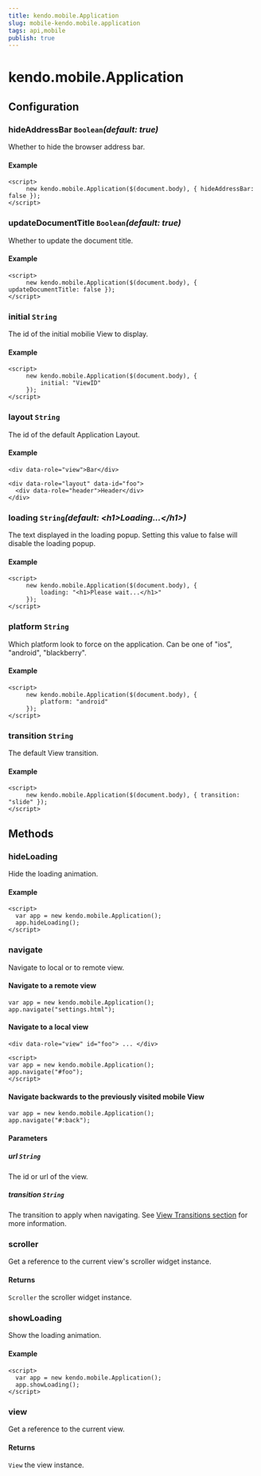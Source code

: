 ```yaml
---
title: kendo.mobile.Application
slug: mobile-kendo.mobile.application
tags: api,mobile
publish: true
---
```


# kendo.mobile.Application

## Configuration

### hideAddressBar `Boolean`*(default: true)*

Whether to hide the browser address bar.

#### Example
    <script>
         new kendo.mobile.Application($(document.body), { hideAddressBar: false });
    </script>

### updateDocumentTitle `Boolean`*(default: true)*

Whether to update the document title.

#### Example
    <script>
         new kendo.mobile.Application($(document.body), { updateDocumentTitle: false });
    </script>

### initial `String`

 The id of the initial mobilie View to display.

#### Example

    <script>
         new kendo.mobile.Application($(document.body), {
             initial: "ViewID"
         });
    </script>

### layout `String`

 The id of the default Application Layout.

#### Example

    <div data-role="view">Bar</div>

    <div data-role="layout" data-id="foo">
      <div data-role="header">Header</div>
    </div>

### loading `String`*(default: &lt;h1&gt;Loading...&lt;/h1&gt;)*

 The text displayed in the loading popup. Setting this value to false will disable the loading popup.

#### Example
    <script>
         new kendo.mobile.Application($(document.body), {
             loading: "<h1>Please wait...</h1>"
         });
    </script>

### platform `String`

 Which platform look to force on the application. Can be one of "ios", "android", "blackberry".

#### Example

    <script>
         new kendo.mobile.Application($(document.body), {
             platform: "android"
         });
    </script>

### transition `String`

 The default View transition.

#### Example

    <script>
         new kendo.mobile.Application($(document.body), { transition: "slide" });
    </script>

## Methods

### hideLoading

Hide the loading animation.

#### Example

    <script>
      var app = new kendo.mobile.Application();
      app.hideLoading();
    </script>

### navigate

Navigate to local or to remote view.

#### Navigate to a remote view

    var app = new kendo.mobile.Application();
    app.navigate("settings.html");

#### Navigate to a local view

    <div data-role="view" id="foo"> ... </div>

    <script>
    var app = new kendo.mobile.Application();
    app.navigate("#foo");
    </script>

#### Navigate backwards to the previously visited mobile View

    var app = new kendo.mobile.Application();
    app.navigate("#:back");

#### Parameters

##### url `String`

The id or url of the view.

##### transition `String`

The transition to apply when navigating. See [View Transitions section](/getting-started/mobile/application/overview#view-transitions) for more information.

### scroller

Get a reference to the current view's scroller widget instance.

#### Returns

`Scroller` the scroller widget instance.

### showLoading

Show the loading animation.

#### Example

    <script>
      var app = new kendo.mobile.Application();
      app.showLoading();
    </script>

### view

Get a reference to the current view.

#### Returns

`View` the view instance.

